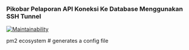 ### Pikobar Pelaporan API Koneksi Ke Database Menggunakan SSH Tunnel
[![Maintainability](https://api.codeclimate.com/v1/badges/256debe3f520afa16e5a/maintainability)](https://codeclimate.com/github/firmanJS/pikobar-pelaporan-api-ssh-tunnel/maintainability)


pm2 ecosystem # generates a config file
